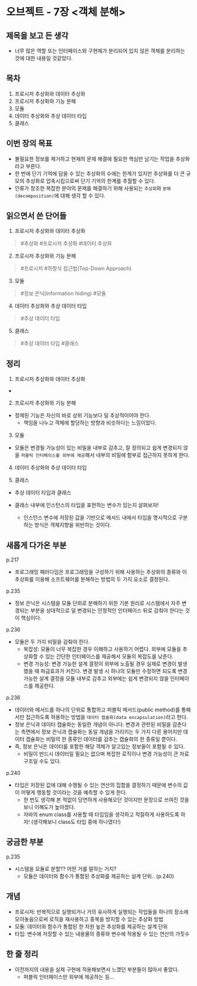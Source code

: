# 오브젝트 - 7장 <객체 분해>


## 제목을 보고 든 생각
- 너무 많은 역할 또는 인터페이스와 구현체가 분리되어 있지 않은 객체를 분리하는 것에 대한 내용일 것같았다.


## 목차
1. 프로시저 추상화와 데이터 추상화
2. 프로시저 추상화와 기능 분해
3. 모듈
4. 데이터 추상화와 추상 데이터 타입
5. 클래스


## 이번 장의 목표
- 불필요한 정보를 제거하고 현재의 문제 해결에 필요한 핵심만 남기는 작업을 추상화라고 부른다.
- 한 번에 단기 기억에 담을 수 있는 추상화의 수에는 한계가 있지만 추상화를 더 큰 규모의 추상화로 압축시킴으로써 단기 기억의 한계를 추월할 수 있다.
- 인류가 창조한 복잡한 분야의 문제를 해결하기 위해 사용되는 `추상화`와 `분해(decomposition)`에 대해 생각 할 수 있다.


## 읽으면서 쓴 단어들
1. 프로시저 추상화와 데이터 추상화
> #추상화 #프로시저 추상화 #데이터 추상화 

2. 프로시저 추상화와 기능 분해
> #프로시저 #하향식 접근법(Top-Down Approach)

3. 모듈
> #정보 은닉(information hiding) #모듈

4. 데이터 추상화와 추상 데이터 타입
> #추상 데이터 타입

5. 클래스
> #추상 데이터 타입 #클래스


## 정리
1. 프로시저 추상화와 데이터 추상화
- 

2. 프로시저 추상화와 기능 분해
- 정제된 기능은 자신의 바로 상위 기능보다 덜 추상적이어야 한다.
  - 책임을 나누고 객체에 할당하는 방향과 비슷하다는 느낌이었다.


3. 모듈
- 모듈은 변경될 가능성이 있는 비밀을 내부로 감추고, 잘 정의되고 쉽게 변경되지 않을 `퍼블릭 인터페이스를 외부에 제공`해서 내부의 비밀에 함부로 접근하지 못하게 한다.


4. 데이터 추상화와 추상 데이터 타입


5. 클래스
- 추상 데이터 타입과 클래스

- 클래스 내부에 인스턴스의 타입을 표현하는 변수가 있는지 살펴보자!
  - 인스턴스 변수에 저장된 값을 기반으로 메서드 내에서 타입을 명시적으로 구분하는 방식은 객체지향을 위반하는 것이다.


## 새롭게 다가온 부분
p.217
- 프로그래밍 패러다임은 프로그래밍을 구성하기 위해 사용하는 추상화의 종류와 이 추상화를 이용해 소프트웨어를 분해하는 방법의 두 가지 요소로 결정된다.

p.235
- 정보 은닉은 시스템을 모듈 단위로 분해하기 위한 기본 원리로 시스템에서 자주 변경되는 부분을 상대적으로 덜 변경되는 안정적인 인터페이스 뒤로 감춰야 한다는 것이 핵심이다.

p.236
- 모듈은 두 가지 비밀을 감춰야 한다.
  - 복잡성: 모듈이 너무 복잡한 경우 이해하고 사용하기 어렵다. 외부에 모듈을 추상화할 수 있는 간단한 인터페이스를 제공해서 모듈의 복잡도를 낮춘다.
  - 변경 가능성: 변경 가능한 설계 결정이 외부에 노출될 경우 실제로 변경이 발생했을 때 파급효과가 커진다. 변경 발생 시 하나의 모듈만 수정하면 되도록 변경 가능한 설계 결정을 모듈 내부로 감추고 외부에는 쉽게 변경되지 않을 인터페이스를 제공한다.

p.236
- 데이터와 메서드를 하나의 단위로 통합하고 퍼블릭 메서드(public method)를 통해서만 접근하도록 허용하는 방법을 `데이터 캡슐화(data encapsulation)`라고 한다.
- 정보 은닉과 데이터 캡슐화는 동일한 개념이 아니다. 변경과 관련된 비밀을 감춘다는 측면에서 정보 은닉과 캡슐화는 동일 개념을 가리키는 두 가지 다른 용어지만 데이터 캡슐화는 비밀의 한 종류인 데이터를 감추는 캡슐화의 한 종류일 뿐이다.
- 즉, 정보 은닉은 데이터를 포함한 해당 객체가 알고있는 정보들이 포함될 수 있다.
  - 비밀이 반드시 데이터일 필요는 없으며 복잡한 로직이나 변경 가능성이 큰 자료 구조일 수도 있다.

p.240
- 타입은 저장된 값에 대해 수행될 수 있는 연산의 집합을 결정하기 때문에 변수의 값이 어떻게 행동할 것이라는 것을 예측할 수 있게 한다.
  - 한 번도 생각해 본 적없이 당연하게 사용해오던 것이지만 문장으로 쓰여진 것을 보니 이해도가 높아졌다.
  - 자바의 enum class를 사용할 때 타입임을 생각하고 적절하게 사용하도록 하자! (생각해보니 class도 타입 중에 하나였다!)


## 궁금한 부분
p.235
- 시스템을 모듈로 분할?? 어떤 거를 말하는 거지?
  - 모듈은 데이터와 함수가 통합된 추상화를 제공하는 설계 단위.. (p.240)

## 개념
- 프로시저: 반복적으로 실행되거나 거의 유사하게 실행되는 작업들을 하나의 장소에 모아놓음으로써 로직을 재사용하고 중복을 방지할 수 있는 추상화 방법
- 모듈: 데이터와 함수가 통합된 한 차원 높은 추상화를 제공하는 설계 단위
- 타입: 변수에 저장할 수 있는 내용물의 종류와 변수에 적용될 수 있는 연산의 가짓수


## 한 줄 정리
- 이전까지의 내용을 실제 구현에 적용해보면서 느꼈던 부분들이 많아서 좋았다.
  - 퍼블릭 인터페이스만 외부에 제공하는 등...
